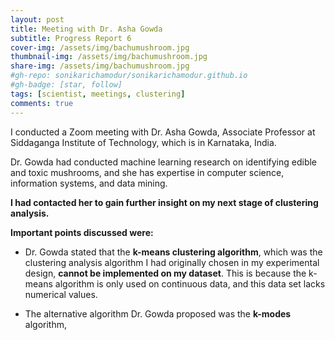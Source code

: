 ```yaml
---
layout: post
title: Meeting with Dr. Asha Gowda
subtitle: Progress Report 6
cover-img: /assets/img/bachumushroom.jpg
thumbnail-img: /assets/img/bachumushroom.jpg
share-img: /assets/img/bachumushroom.jpg
#gh-repo: sonikarichamodur/sonikarichamodur.github.io
#gh-badge: [star, follow]
tags: [scientist, meetings, clustering]
comments: true
---
```

I conducted a Zoom meeting with Dr. Asha Gowda, Associate Professor at Siddaganga Institute of Technology, which is in Karnataka, India.

Dr. Gowda had conducted machine learning research on identifying edible and toxic mushrooms, and she has expertise in computer science, information systems, and data mining. 

<b>I had contacted her to gain further insight on my next stage of clustering analysis.</b>

<b>Important points discussed were: </b>

- Dr. Gowda stated that the <b>k-means clustering algorithm</b>, which was the clustering analysis algorithm I had originally chosen in my experimental design, <b>cannot be implemented on my dataset</b>. This is because the k-means algorithm is only used on continuous data, and this data set lacks numerical values. 

- The alternative algorithm Dr. Gowda proposed was the <b>k-modes</b> algorithm, 
